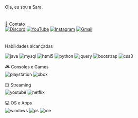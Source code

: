  Ola, eu sou a Sara, 
 #
📱 Contato 
<br>
[![Discord](https://img.shields.io/badge/Discord-7289DA?style=for-the-badge&logo=discord&logoColor=white)](https://discord.gg/TwpbCPxtwm) 
[![YouTube](https://img.shields.io/badge/YouTube-FF0000?style=for-the-badge&logo=youtube&logoColor=white)](https://youtube.com/channel/UC_K_bgFTMjjJCieE4htGv1Q)
[![Instagram](https://img.shields.io/badge/Instagram-E4405F?style=for-the-badge&logo=instagram&logoColor=white)](https://www.instagram.com/asarazache/)
[![Gmail](https://img.shields.io/badge/Gmail-D14836?style=for-the-badge&logo=gmail&logoColor=white)](adm.severosn@gmail.com)
#
Habilidades alcançadas
<div class="row" style="display:inline_block">
<img align="center"alt="java" src="https://img.shields.io/badge/Java-ED8B00?style=for-the-badge&logo=java&logoColor=white">
<img align="center"alt="mysql" src="https://img.shields.io/badge/MySQL-00000F?style=for-the-badge&logo=mysql&logoColor=white">
<img align="center"alt="html5" src= "https://img.shields.io/badge/HTML5-E34F26?style=for-the-badge&logo=html5&logoColor=white">   
<img align="center"alt="python"src="https://img.shields.io/badge/Python-3776AB?style=for-the-badge&logo=python&logoColor=white">  
<img align="center"alt="jquery"src="https://img.shields.io/badge/jQuery-0769AD?style=for-the-badge&logo=jquery&logoColor=white">
<img align="center"alt="bootstrap" src="https://img.shields.io/badge/Bootstrap-563D7C?style=for-the-badge&logo=bootstrap&logoColor=white">
<img align="center"alt="css3" src="https://img.shields.io/badge/CSS3-1572B6?style=for-the-badge&logo=css3&logoColor=white">
</div>
<br>
🎮 Consoles e Games

<div class="row" style="display:inline_block">
<img align="center"alt="playstation" src="https://img.shields.io/badge/PlayStation-003791?style=for-the-badge&logo=playstation&logoColor=white">
<img align="center"alt ="xbox"src="https://img.shields.io/badge/Xbox-107C10?style=for-the-badge&logo=xbox&logoColor=white">
</div>
<br>
🎞 Streaming 

<div class="row" style="display:inline_block">
<img align="center"alt="youtube" src="https://img.shields.io/badge/YouTube-FF0000?style=for-the-badge&logo=youtube&logoColor=white">
<img align="center"alt="netflix" src="https://img.shields.io/badge/Netflix-E50914?style=for-the-badge&logo=netflix&logoColor=white">
</div>
<br>
💻 OS e Apps

<div class="row" style="display:inline_block">
<img align="center"alt="windows" src="https://img.shields.io/badge/Windows-0078D6?style=for-the-badge&logo=windows&logoColor=white"> 
<img align="center"alt="ps"src="https://aleen42.github.io/badges/src/photoshop.svg">
<img align="center"alt="me"src="https://img.shields.io/badge/Microsoft_Excel-217346?style=for-the-badge&logo=microsoft-excel&logoColor=white">
</div>
<br>
